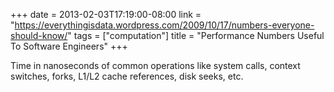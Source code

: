 +++
date = 2013-02-03T17:19:00-08:00
link = "https://everythingisdata.wordpress.com/2009/10/17/numbers-everyone-should-know/"
tags = ["computation"]
title = "Performance Numbers Useful To Software Engineers"
+++

Time in nanoseconds of common operations like system calls, context switches, forks, L1/L2 cache references, disk seeks, etc.
